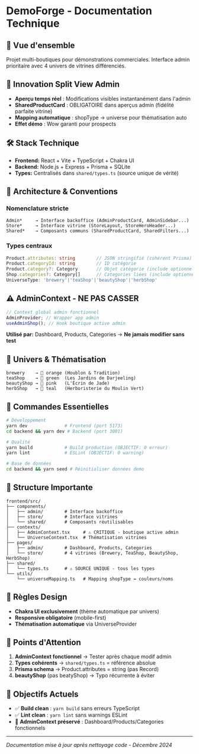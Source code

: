 # DemoForge - Documentation Technique

## 🎯 Vue d'ensemble

Projet multi-boutiques pour démonstrations commerciales. Interface admin prioritaire avec 4 univers de vitrines différenciés.

## 🚀 Innovation Split View Admin

- **Aperçu temps réel** : Modifications visibles instantanément dans l'admin
- **SharedProductCard** : OBLIGATOIRE dans aperçus admin (fidélité parfaite vitrine)
- **Mapping automatique** : shopType → universe pour thématisation auto
- **Effet démo** : Wow garanti pour prospects

## 🛠️ Stack Technique

- **Frontend:** React + Vite + TypeScript + Chakra UI
- **Backend:** Node.js + Express + Prisma + SQLite
- **Types:** Centralisés dans `shared/types.ts` (source unique de vérité)

## 📁 Architecture & Conventions

### Nomenclature stricte

```
Admin*     → Interface backoffice (AdminProductCard, AdminSidebar...)
Store*     → Interface vitrine (StoreLayout, StoreHeroHeader...)
Shared*    → Composants communs (SharedProductCard, SharedFilters...)
```

### Types centraux

```typescript
Product.attributes: string        // JSON stringifié (cohérent Prisma)
Product.categoryId: string        // ID catégorie
Product.category?: Category       // Objet catégorie (include optionnel)
Shop.categories?: Category[]      // Categories liées (include optionnel)
UniverseType: 'brewery'|'teaShop'|'beautyShop'|'herbShop'
```

## ⚠️ AdminContext - NE PAS CASSER

```typescript
// Context global admin fonctionnel
AdminProvider; // Wrapper app admin
useAdminShop(); // Hook boutique active admin
```

**Utilisé par:** Dashboard, Products, Categories → **Ne jamais modifier sans test**

## 🏪 Univers & Thématisation

```
brewery    → 🍺 orange (Houblon & Tradition)
teaShop    → 🍵 green  (Les Jardins de Darjeeling)
beautyShop → 💄 pink   (L'Écrin de Jade)
herbShop   → 🌿 teal   (Herboristerie du Moulin Vert)
```

## 🔧 Commandes Essentielles

```bash
# Développement
yarn dev              # Frontend (port 5173)
cd backend && yarn dev # Backend (port 3001)

# Qualité
yarn build            # Build production (OBJECTIF: 0 erreur)
yarn lint             # ESLint (OBJECTIF: 0 warning)

# Base de données
cd backend && yarn seed # Réinitialiser données demo
```

## 📂 Structure Importante

```
frontend/src/
├── components/
│   ├── admin/        # Interface backoffice
│   ├── store/        # Interface vitrines
│   └── shared/       # Composants réutilisables
├── contexts/
│   ├── AdminContext.tsx     # ⚠️ CRITIQUE - boutique active admin
│   └── UniverseContext.tsx  # Thématisation vitrines
├── pages/
│   ├── admin/        # Dashboard, Products, Categories
│   └── store/        # 4 vitrines (Brewery, TeaShop, BeautyShop, HerbShop)
├── shared/
│   └── types.ts      # ⚠️ SOURCE UNIQUE - tous les types
└── utils/
    └── universeMapping.ts   # Mapping shopType ↔ couleurs/noms
```

## 🎨 Règles Design

- **Chakra UI exclusivement** (thème automatique par univers)
- **Responsive obligatoire** (mobile-first)
- **Thématisation automatique** via UniverseProvider

## 🚨 Points d'Attention

1. **AdminContext fonctionnel** → Tester après chaque modif admin
2. **Types cohérents** → `shared/types.ts` = référence absolue
3. **Prisma schema** → Product.attributes = string (pas Record)
4. **beautyShop** (pas beatyShop) → Typo récurrente à éviter

## 🎯 Objectifs Actuels

- ✅ **Build clean** : `yarn build` sans erreurs TypeScript
- ✅ **Lint clean** : `yarn lint` sans warnings ESLint
- 🔄 **AdminContext préservé** : Dashboard/Products/Categories fonctionnels

---

_Documentation mise à jour après nettoyage code - Décembre 2024_
